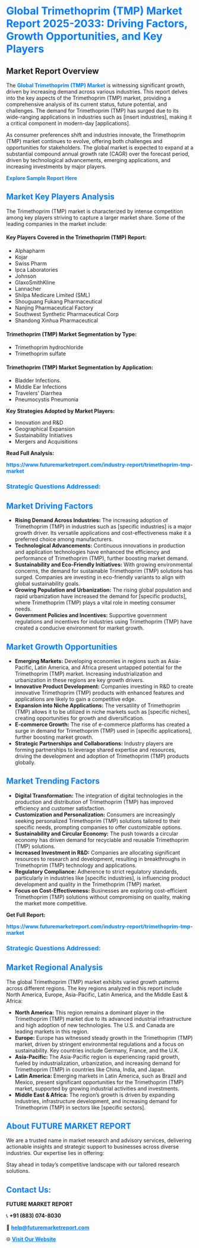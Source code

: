 <h1 style="color: #007BFF;">Global Trimethoprim (TMP) Market Report 2025-2033: Driving Factors, Growth Opportunities, and Key Players</h1>

<section id="overview">
<h2>Market Report Overview</h2>
<p>The <a href="https://www.futuremarketreport.com/industry-report/trimethoprim-tmp-market" style="color: #007BFF; text-decoration: none;"><strong>Global Trimethoprim (TMP) Market</strong></a> is witnessing significant growth, driven by increasing demand across various industries. This report delves into the key aspects of the Trimethoprim (TMP) market, providing a comprehensive analysis of its current status, future potential, and challenges. The demand for Trimethoprim (TMP) has surged due to its wide-ranging applications in industries such as [insert industries], making it a critical component in modern-day [applications].</p>
<p>As consumer preferences shift and industries innovate, the Trimethoprim (TMP) market continues to evolve, offering both challenges and opportunities for stakeholders. The global market is expected to expand at a substantial compound annual growth rate (CAGR) over the forecast period, driven by technological advancements, emerging applications, and increasing investments by major players.</p>
</section>

<section id="overview">
<p><a href="https://www.futuremarketreport.com/request-sample/reportId=60116" style="color: #007BFF; text-decoration: none;"><strong>Explore Sample Report Here</strong></a></p>
</section>

<section id="key-players">
<h2 style="color: #007BFF;">Market Key Players Analysis</h2>
<p>The Trimethoprim (TMP) market is characterized by intense competition among key players striving to capture a larger market share. Some of the leading companies in the market include:</p>
<h4>Key Players Covered in the Trimethoprim (TMP) Report:</h4>
<ul><li>Alphapharm</li><li>Kojar</li><li>Swiss Pharm</li><li>Ipca Laboratories</li><li>Johnson</li><li>GlaxoSmithKline</li><li>Lannacher</li><li>Shilpa Medicare Limited (SML)</li><li>Shouguang Fukang Pharmaceutical</li><li>Nanjing Pharmaceutical Factory</li><li>Southwest Synthetic Pharmaceutical Corp</li><li>Shandong Xinhua Pharmaceutical</li></ul>
<h4>Trimethoprim (TMP) Market Segmentation by Type:</h4>
<ul><li>Trimethoprim hydrochloride</li><li>Trimethoprim sulfate</li></ul>

<h4>Trimethoprim (TMP) Market Segmentation by Application:</h4>
<ul><li>Bladder Infections.</li><li>Middle Ear Infections</li><li>Travelers&#039; Diarrhea</li><li>Pneumocystis Pneumonia</li></ul>
<p><strong>Key Strategies Adopted by Market Players:</strong></p>
<ul>
<li>Innovation and R&D</li>
<li>Geographical Expansion</li>
<li>Sustainability Initiatives</li>
<li>Mergers and Acquisitions</li>
</ul>
</section>

<section>
<p><strong>Read Full Analysis: </strong></p><a href="https://www.futuremarketreport.com/industry-report/trimethoprim-tmp-market" style="color: #007BFF; text-decoration: none;"><strong>https://www.futuremarketreport.com/industry-report/trimethoprim-tmp-market</strong></a>
<h3 style="color: #007BFF;">Strategic Questions Addressed:</h3>
</section>

<section id="driving-factors">
<h2 style="color: #007BFF;">Market Driving Factors</h2>
<ul>
<li><strong>Rising Demand Across Industries:</strong> The increasing adoption of Trimethoprim (TMP) in industries such as [specific industries] is a major growth driver. Its versatile applications and cost-effectiveness make it a preferred choice among manufacturers.</li>
<li><strong>Technological Advancements:</strong> Continuous innovations in production and application technologies have enhanced the efficiency and performance of Trimethoprim (TMP), further boosting market demand.</li>
<li><strong>Sustainability and Eco-Friendly Initiatives:</strong> With growing environmental concerns, the demand for sustainable Trimethoprim (TMP) solutions has surged. Companies are investing in eco-friendly variants to align with global sustainability goals.</li>
<li><strong>Growing Population and Urbanization:</strong> The rising global population and rapid urbanization have increased the demand for [specific products], where Trimethoprim (TMP) plays a vital role in meeting consumer needs.</li>
<li><strong>Government Policies and Incentives:</strong> Supportive government regulations and incentives for industries using Trimethoprim (TMP) have created a conducive environment for market growth.</li>
</ul>
</section>

<section id="growth-opportunities">
<h2 style="color: #007BFF;">Market Growth Opportunities</h2>
<ul>
<li><strong>Emerging Markets:</strong> Developing economies in regions such as Asia-Pacific, Latin America, and Africa present untapped potential for the Trimethoprim (TMP) market. Increasing industrialization and urbanization in these regions are key growth drivers.</li>
<li><strong>Innovative Product Development:</strong> Companies investing in R&D to create innovative Trimethoprim (TMP) products with enhanced features and applications are likely to gain a competitive edge.</li>
<li><strong>Expansion into Niche Applications:</strong> The versatility of Trimethoprim (TMP) allows it to be utilized in niche markets such as [specific niches], creating opportunities for growth and diversification.</li>
<li><strong>E-commerce Growth:</strong> The rise of e-commerce platforms has created a surge in demand for Trimethoprim (TMP) used in [specific applications], further boosting market growth.</li>
<li><strong>Strategic Partnerships and Collaborations:</strong> Industry players are forming partnerships to leverage shared expertise and resources, driving the development and adoption of Trimethoprim (TMP) products globally.</li>
</ul>
</section>

<section id="trending-factors">
<h2 style="color: #007BFF;">Market Trending Factors</h2>
<ul>
<li><strong>Digital Transformation:</strong> The integration of digital technologies in the production and distribution of Trimethoprim (TMP) has improved efficiency and customer satisfaction.</li>
<li><strong>Customization and Personalization:</strong> Consumers are increasingly seeking personalized Trimethoprim (TMP) solutions tailored to their specific needs, prompting companies to offer customizable options.</li>
<li><strong>Sustainability and Circular Economy:</strong> The push towards a circular economy has driven demand for recyclable and reusable Trimethoprim (TMP) solutions.</li>
<li><strong>Increased Investment in R&D:</strong> Companies are allocating significant resources to research and development, resulting in breakthroughs in Trimethoprim (TMP) technology and applications.</li>
<li><strong>Regulatory Compliance:</strong> Adherence to strict regulatory standards, particularly in industries like [specific industries], is influencing product development and quality in the Trimethoprim (TMP) market.</li>
<li><strong>Focus on Cost-Effectiveness:</strong> Businesses are exploring cost-efficient Trimethoprim (TMP) solutions without compromising on quality, making the market more competitive.</li>
</ul>
</section>

<section>
<p><strong>Get Full Report: </strong></p><a href="https://www.futuremarketreport.com/industry-report/trimethoprim-tmp-market" style="color: #007BFF; text-decoration: none;"><strong>https://www.futuremarketreport.com/industry-report/trimethoprim-tmp-market</strong></a>
<h3 style="color: #007BFF;">Strategic Questions Addressed:</h3>
</section>


<section id="regional-analysis">
<h2 style="color: #007BFF;">Market Regional Analysis</h2>
<p>The global Trimethoprim (TMP) market exhibits varied growth patterns across different regions. The key regions analyzed in this report include North America, Europe, Asia-Pacific, Latin America, and the Middle East & Africa:</p>
<ul>
<li><strong>North America:</strong> This region remains a dominant player in the Trimethoprim (TMP) market due to its advanced industrial infrastructure and high adoption of new technologies. The U.S. and Canada are leading markets in this region.</li>
<li><strong>Europe:</strong> Europe has witnessed steady growth in the Trimethoprim (TMP) market, driven by stringent environmental regulations and a focus on sustainability. Key countries include Germany, France, and the U.K.</li>
<li><strong>Asia-Pacific:</strong> The Asia-Pacific region is experiencing rapid growth, fueled by industrialization, urbanization, and increasing demand for Trimethoprim (TMP) in countries like China, India, and Japan.</li>
<li><strong>Latin America:</strong> Emerging markets in Latin America, such as Brazil and Mexico, present significant opportunities for the Trimethoprim (TMP) market, supported by growing industrial activities and investments.</li>
<li><strong>Middle East & Africa:</strong> The region’s growth is driven by expanding industries, infrastructure development, and increasing demand for Trimethoprim (TMP) in sectors like [specific sectors].</li>
</ul>
</section>

<footer>
<h2 style="color: #007BFF;">About FUTURE MARKET REPORT</h2>
<p>We are a trusted name in market research and advisory services, delivering actionable insights and strategic support to businesses across diverse industries. Our expertise lies in offering:</p>

<p>Stay ahead in today’s competitive landscape with our tailored research solutions.</p>

<h2 style="color: #007BFF;">Contact Us:</h2>
<p><strong>FUTURE MARKET REPORT</strong></p>
<p>📞 <strong>+91 (883) 074-8030</strong></p>
<p>📧 <strong><a href="mailto:help@futuremarketreport.com" style="color: #007BFF;">help@futuremarketreport.com</a></strong></p>
<p>🌐 <strong><a href="https://www.futuremarketreport.com/" style="color: #007BFF;">Visit Our Website</a></strong></p>
</footer>
